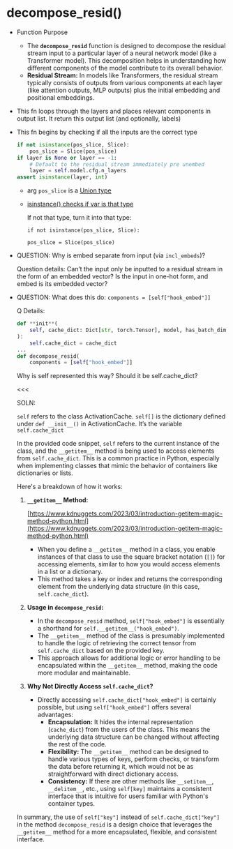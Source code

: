 # decompose_resid()

- Function Purpose
    - The **`decompose_resid`** function is designed to decompose the residual stream input to a particular layer of a neural network model (like a Transformer model). This decomposition helps in understanding how different components of the model contribute to its overall behavior.
    - **Residual Stream:**
    In models like Transformers, the residual stream typically consists of outputs from various components at each layer (like attention outputs, MLP outputs) plus the initial embedding and positional embeddings.
- This fn loops through the layers and places relevant components in output list. It return this output list (and optionally, labels)
- This fn begins by checking if all the inputs are the correct type
    
    ```python
    if not isinstance(pos_slice, Slice):
        pos_slice = Slice(pos_slice)
    if layer is None or layer == -1:
        # Default to the residual stream immediately pre unembed
        layer = self.model.cfg.n_layers
    assert isinstance(layer, int)
    ```
    
    - arg `pos_slice` is a [Union type](../../../CS%20&%20SWE%20f7436b5aff924c04aa569007bb061038/Python%20f5fe14898d744a74819532b914123159/Typing%20848e0a28968643f5a9b5888663b2daf1.md)
    - [isinstance() checks if var is that type](https://www.w3schools.com/python/ref_func_isinstance.asp)
        
        If not that type, turn it into that type:
        
        `if not isinstance(pos_slice, Slice):`
        
        `pos_slice = Slice(pos_slice)`
        
- QUESTION: Why is embed separate from input (via `incl_embeds`)?
    
    Question details: Can’t the input only be inputted to a residual stream in the form of an embedded vector? Is the input in one-hot form, and embed is its embedded vector?
    
- QUESTION: What does this do: `components = [self["hook_embed"]]`
    
    Q Details: 
    
    ```python
    def **init**(
    	self, cache_dict: Dict[str, torch.Tensor], model, has_batch_dim: bool = True
    ):
    	self.cache_dict = cache_dict
    ...
    def decompose_resid(
    	components = [self["hook_embed"]]
    ```
    
    Why is self represented this way? Should it be self.cache_dict?
    
    <<<
    
    SOLN:
    
    `self` refers to the class ActivationCache. `self[]` is the dictionary defined under `def __init__()` in ActivationCache. It’s the variable `self.cache_dict`
    
    In the provided code snippet, `self` refers to the current instance of the class, and the `__getitem__` method is being used to access elements from `self.cache_dict`. This is a common practice in Python, especially when implementing classes that mimic the behavior of containers like dictionaries or lists.
    
    Here's a breakdown of how it works:
    
    1. **`__getitem__` Method:**
        
        [https://www.kdnuggets.com/2023/03/introduction-getitem-magic-method-python.html](https://www.kdnuggets.com/2023/03/introduction-getitem-magic-method-python.html)
        
        - When you define a `__getitem__` method in a class, you enable instances of that class to use the square bracket notation (`[]`) for accessing elements, similar to how you would access elements in a list or a dictionary.
        - This method takes a key or index and returns the corresponding element from the underlying data structure (in this case, `self.cache_dict`).
    2. **Usage in `decompose_resid`:**
        - In the `decompose_resid` method, `self["hook_embed"]` is essentially a shorthand for `self.__getitem__("hook_embed")`.
        - The `__getitem__` method of the class is presumably implemented to handle the logic of retrieving the correct tensor from `self.cache_dict` based on the provided key.
        - This approach allows for additional logic or error handling to be encapsulated within the `__getitem__` method, making the code more modular and maintainable.
    3. **Why Not Directly Access `self.cache_dict`?**
        - Directly accessing `self.cache_dict["hook_embed"]` is certainly possible, but using `self["hook_embed"]` offers several advantages:
            - **Encapsulation:** It hides the internal representation (`cache_dict`) from the users of the class. This means the underlying data structure can be changed without affecting the rest of the code.
            - **Flexibility:** The `__getitem__` method can be designed to handle various types of keys, perform checks, or transform the data before returning it, which would not be as straightforward with direct dictionary access.
            - **Consistency:** If there are other methods like `__setitem__`, `__delitem__`, etc., using `self[key]` maintains a consistent interface that is intuitive for users familiar with Python's container types.
    
    In summary, the use of `self["key"]` instead of `self.cache_dict["key"]` in the method `decompose_resid` is a design choice that leverages the `__getitem__` method for a more encapsulated, flexible, and consistent interface.